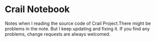 # Crail Notebook

Notes when I reading the source code of Crail Project.There might be problems in the note. But I keep updating and fixing it. If you find any problems, change requests are always welcomed.

